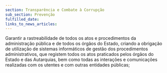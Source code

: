 ```yaml
---
section: Transparência e Combate à Corrupção
sub_section: Prevenção
fulfilled_date:
links_to_news_articles:
---
```


Garantir a rastreabilidade de todos os atos e procedimentos da administração pública e de todos os órgãos do Estado, criando a obrigação de utilização de sistemas informáticos de gestão dos procedimentos administrativos, que registem todos os atos praticados pelos órgãos do Estado e das Autarquias, bem como todas as interações e comunicações realizadas com os utentes e com outras entidades públicas;